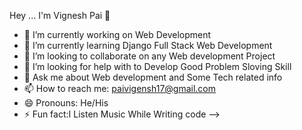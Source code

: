 Hey ... 
I'm Vignesh Pai 👋


- 🔭 I’m currently working on Web Development
- 🌱 I’m currently learning Django Full Stack Web Development
- 👯 I’m looking to collaborate on any Web development Project
- 🤔 I’m looking for help with to Develop Good Problem Sloving Skill 
- 💬 Ask me about Web development and Some Tech related info
- 📫 How to reach me: paivigensh17@gmail.com
- 😄 Pronouns: He/His
- ⚡ Fun fact:I Listen Music While Writing code
-->
